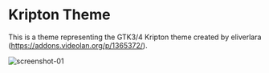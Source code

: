 # Kripton Theme
This is a theme representing the GTK3/4 Kripton theme created by eliverlara (https://addons.videolan.org/p/1365372/).


![screenshot-01](https://user-images.githubusercontent.com/29477753/132104745-3c6ead33-5819-48a4-aa71-f82df0502f41.png)
